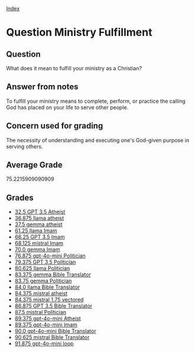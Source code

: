 
[Index](../../index.md)
# Question Ministry Fulfillment
## Question
What does it mean to fulfill your ministry as a Christian?

## Answer from notes
To fulfill your ministry means to complete, perform, or practice the calling God has placed on your life to serve other people.

## Concern used for grading
The necessity of understanding and executing one's God-given purpose in serving others.

## Average Grade
75.2215909090909

## Grades
 * [32.5 GPT 3.5 Atheist](../answers/GPT_3.5_Atheist/Ministry_Fulfillment.md)
 * [36.875 llama atheist](../answers/llama_atheist/Ministry_Fulfillment.md)
 * [37.5 gemma atheist](../answers/gemma_atheist/Ministry_Fulfillment.md)
 * [61.25 llama Imam](../answers/llama_Imam/Ministry_Fulfillment.md)
 * [66.25 GPT 3.5 Imam](../answers/GPT_3.5_Imam/Ministry_Fulfillment.md)
 * [68.125 mistral Imam](../answers/mistral_Imam/Ministry_Fulfillment.md)
 * [70.0 gemma Imam](../answers/gemma_Imam/Ministry_Fulfillment.md)
 * [76.875 gpt-4o-mini Politician](../answers/gpt-4o-mini_Politician/Ministry_Fulfillment.md)
 * [79.375 GPT 3.5 Politician](../answers/GPT_3.5_Politician/Ministry_Fulfillment.md)
 * [80.625 llama Politician](../answers/llama_Politician/Ministry_Fulfillment.md)
 * [83.375 gemma Bible Translator](../answers/gemma_Bible_Translator/Ministry_Fulfillment.md)
 * [83.75 gemma Politician](../answers/gemma_Politician/Ministry_Fulfillment.md)
 * [84.0 llama Bible Translator](../answers/llama_Bible_Translator/Ministry_Fulfillment.md)
 * [84.375 mistral atheist](../answers/mistral_atheist/Ministry_Fulfillment.md)
 * [84.375 mistral 1.75 vectored](../answers/mistral_1.75_vectored/Ministry_Fulfillment.md)
 * [86.875 GPT 3.5 Bible Translator](../answers/GPT_3.5_Bible_Translator/Ministry_Fulfillment.md)
 * [87.5 mistral Politician](../answers/mistral_Politician/Ministry_Fulfillment.md)
 * [89.375 gpt-4o-mini Atheist](../answers/gpt-4o-mini_Atheist/Ministry_Fulfillment.md)
 * [89.375 gpt-4o-mini Imam](../answers/gpt-4o-mini_Imam/Ministry_Fulfillment.md)
 * [90.0 gpt-4o-mini Bible Translator](../answers/gpt-4o-mini_Bible_Translator/Ministry_Fulfillment.md)
 * [90.625 mistral Bible Translator](../answers/mistral_Bible_Translator/Ministry_Fulfillment.md)
 * [91.875 gpt-4o-mini loop](../answers/gpt-4o-mini_loop/Ministry_Fulfillment.md)
